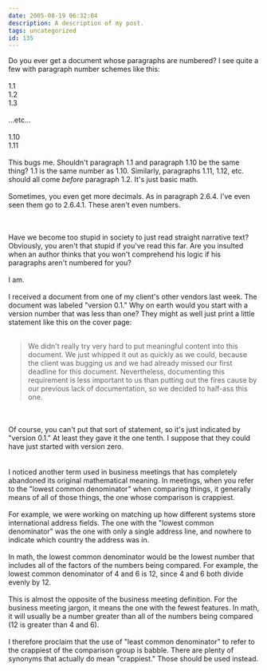 ```yaml
---
date: 2005-08-19 06:32:04
description: A description of my post.
tags: uncategorized
id: 135
---
```

Do you ever get a document whose paragraphs are numbered?  I see quite a few with paragraph number schemes like this:<br />
<br />
1.1<br />
1.2<br />
1.3<br />
<br />
...etc...<br />
<br />
1.10<br />
1.11<br />
<br />
This bugs me.  Shouldn't paragraph 1.1 and paragraph 1.10 be the same thing?  1.1 is the same number as 1.10.  Similarly, paragraphs 1.11, 1.12, etc. should all come <i>before</i> paragraph 1.2.  It's just basic math.<br />
<br />
Sometimes, you even get more decimals.  As in paragraph 2.6.4.  I've even seen them go to 2.6.4.1.  These aren't even numbers.
<!--more--><br /><br />Have we become too stupid in society to just read straight narrative text?  Obviously, you aren't that stupid if you've read this far.  Are you insulted when an author thinks that you won't comprehend his logic if his paragraphs aren't numbered for you?<br />
<br />
I am.<br />
<br />
I received a document from one of my client's other vendors last week.  The document was labeled "version 0.1."  Why on earth would you start with a version number that was less than one?  They might as well just print a little statement like this on the cover page:<br />
<br />
<blockquote>We didn't really try very hard to put meaningful content into this document.  We just whipped it out as quickly as we could, because the client was bugging us and we had already missed our first deadline for this document.  Nevertheless, documenting this requirement is less important to us than putting out the fires cause by our previous lack of documentation, so we decided to half-ass this one.</blockquote><br />
<br />
Of course, you can't put that sort of statement, so it's just indicated by "version 0.1."  At least they gave it the one tenth.  I suppose that they could have just started with version zero.<br />
<br />
<br />
I noticed another term used in business meetings that has completely abandoned its original mathematical meaning.  In meetings, when you refer to the "lowest common denominator" when comparing things, it generally means of all of those things, the one whose comparison is crappiest.<br />
<br />
For example, we were working on matching up how different systems store international address fields.  The one with the "lowest common denominator" was the one with only a single address line, and nowhere to indicate which country the address was in.<br />
<br />
In math, the lowest common denominator would be the lowest number that includes all of the factors of the numbers being compared.  For example, the lowest common denominator of 4 and 6 is 12, since 4 and 6 both divide evenly by 12.<br />
<br />
This is almost the opposite of the business meeting definition.  For the business meeting jargon, it means the one with the fewest features.  In math, it will usually be a number greater than all of the numbers being compared (12 is greater than 4 and 6).  <br />
<br />
I therefore proclaim that the use of "least common denominator" to refer to the crappiest of the comparison group is babble.  There are plenty of synonyms that actually do mean "crappiest."  Those should be used instead.
